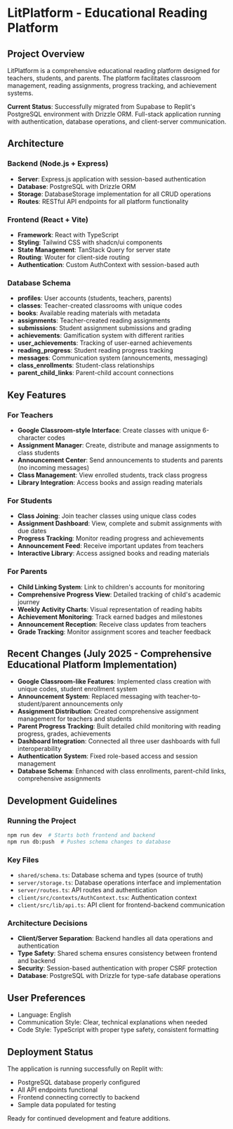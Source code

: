# LitPlatform - Educational Reading Platform

## Project Overview
LitPlatform is a comprehensive educational reading platform designed for teachers, students, and parents. The platform facilitates classroom management, reading assignments, progress tracking, and achievement systems.

**Current Status**: Successfully migrated from Supabase to Replit's PostgreSQL environment with Drizzle ORM. Full-stack application running with authentication, database operations, and client-server communication.

## Architecture

### Backend (Node.js + Express)
- **Server**: Express.js application with session-based authentication
- **Database**: PostgreSQL with Drizzle ORM
- **Storage**: DatabaseStorage implementation for all CRUD operations
- **Routes**: RESTful API endpoints for all platform functionality

### Frontend (React + Vite)
- **Framework**: React with TypeScript
- **Styling**: Tailwind CSS with shadcn/ui components
- **State Management**: TanStack Query for server state
- **Routing**: Wouter for client-side routing
- **Authentication**: Custom AuthContext with session-based auth

### Database Schema
- **profiles**: User accounts (students, teachers, parents)
- **classes**: Teacher-created classrooms with unique codes
- **books**: Available reading materials with metadata
- **assignments**: Teacher-created reading assignments
- **submissions**: Student assignment submissions and grading
- **achievements**: Gamification system with different rarities
- **user_achievements**: Tracking of user-earned achievements
- **reading_progress**: Student reading progress tracking
- **messages**: Communication system (announcements, messaging)
- **class_enrollments**: Student-class relationships
- **parent_child_links**: Parent-child account connections

## Key Features

### For Teachers
- **Google Classroom-style Interface**: Create classes with unique 6-character codes
- **Assignment Manager**: Create, distribute and manage assignments to class students
- **Announcement Center**: Send announcements to students and parents (no incoming messages)
- **Class Management**: View enrolled students, track class progress
- **Library Integration**: Access books and assign reading materials

### For Students
- **Class Joining**: Join teacher classes using unique class codes
- **Assignment Dashboard**: View, complete and submit assignments with due dates
- **Progress Tracking**: Monitor reading progress and achievements
- **Announcement Feed**: Receive important updates from teachers
- **Interactive Library**: Access assigned books and reading materials

### For Parents
- **Child Linking System**: Link to children's accounts for monitoring
- **Comprehensive Progress View**: Detailed tracking of child's academic journey
- **Weekly Activity Charts**: Visual representation of reading habits
- **Achievement Monitoring**: Track earned badges and milestones
- **Announcement Reception**: Receive class updates from teachers
- **Grade Tracking**: Monitor assignment scores and teacher feedback

## Recent Changes (July 2025 - Comprehensive Educational Platform Implementation)
- **Google Classroom-like Features**: Implemented class creation with unique codes, student enrollment system
- **Announcement System**: Replaced messaging with teacher-to-student/parent announcements only
- **Assignment Distribution**: Created comprehensive assignment management for teachers and students
- **Parent Progress Tracking**: Built detailed child monitoring with reading progress, grades, achievements
- **Dashboard Integration**: Connected all three user dashboards with full interoperability
- **Authentication System**: Fixed role-based access and session management
- **Database Schema**: Enhanced with class enrollments, parent-child links, comprehensive assignments

## Development Guidelines

### Running the Project
```bash
npm run dev  # Starts both frontend and backend
npm run db:push  # Pushes schema changes to database
```

### Key Files
- `shared/schema.ts`: Database schema and types (source of truth)
- `server/storage.ts`: Database operations interface and implementation
- `server/routes.ts`: API routes and authentication
- `client/src/contexts/AuthContext.tsx`: Authentication context
- `client/src/lib/api.ts`: API client for frontend-backend communication

### Architecture Decisions
- **Client/Server Separation**: Backend handles all data operations and authentication
- **Type Safety**: Shared schema ensures consistency between frontend and backend
- **Security**: Session-based authentication with proper CSRF protection
- **Database**: PostgreSQL with Drizzle for type-safe database operations

## User Preferences
- Language: English
- Communication Style: Clear, technical explanations when needed
- Code Style: TypeScript with proper type safety, consistent formatting

## Deployment Status
The application is running successfully on Replit with:
- PostgreSQL database properly configured
- All API endpoints functional
- Frontend connecting correctly to backend
- Sample data populated for testing

Ready for continued development and feature additions.